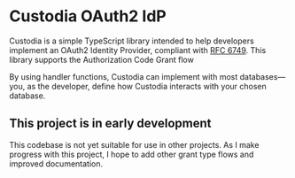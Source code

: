 # Custodia OAuth2 IdP

Custodia is a simple TypeScript library intended to help developers implement an OAuth2 Identity Provider, compliant with [RFC 6749](https://tools.ietf.org/html/rfc6749). This library supports the Authorization Code Grant flow

By using handler functions, Custodia can implement with most databases— you, as the developer, define how Custodia interacts with your chosen database.

## This project is in early development

This codebase is not yet suitable for use in other projects. As I make progress with this project, I hope to add other grant type flows and improved documentation.